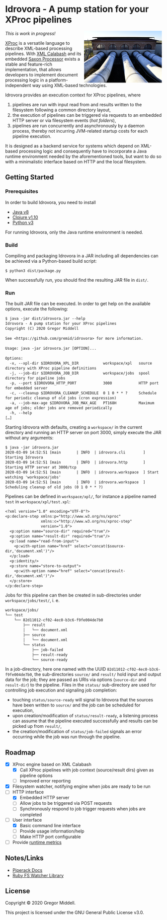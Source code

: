 # Idrovora - A pump station for your XProc pipelines

<img src="doc/idrovora.png"
     title="Idrovora by Marianna57 / Wikimedia Commons / CC-BY-SA-4.0"
     alt="Idrovora by Marianna57 / Wikimedia Commons / CC-BY-SA-4.0"
     align="right">

_This is work in progress!_

[XProc](https://www.w3.org/TR/xproc/) is a versatile language to describe
XML-based processing pipelines. With [XML Calabash](http://xmlcalabash.com/) and
its embedded [Saxon Processor](http://saxon.sourceforge.net/) exists a stable
and feature-rich implementation, that allows developers to implement document
processing logic in a platform-independent way using XML-based technologies.

Idrovora provides an execution context for XProc pipelines, where

1. pipelines are run with input read from and results written to the
   filesystem following a common directory layout,
1. the execution of pipelines can be triggered via requests to an embedded HTTP
   server or via filesystem events (_hot folders_),
1. pipelines are run concurrently and asynchronously by a daemon process, thereby
   not incurring JVM-related startup costs for each pipeline execution.

It is designed as a backend service for systems which depend on XML-based
processing logic and consequently have to incorporate a Java runtime environment
needed by the aforementioned tools, but want to do so with a minimalistic
interface based on HTTP and the local filesystem.

## Getting Started

### Prerequisites

In order to build Idrovora, you need to install

* [Java v8](https://jdk.java.net/)
* [Clojure v1.10](https://clojure.org/guides/getting_started)
* [Python v3](https://www.python.org/)

For running Idrovora, only the Java runtime environment is needed.

### Build

Compiling and packaging Idrovora in a JAR including all dependencies can be achieved via a Python-based build script:

```
$ python3 dist/package.py
```

When successfully run, you should find the resulting JAR file in `dist/`.

### Run

The built JAR file can be executed. In order to get help on the available
options, execute the following:

```
$ java -jar dist/idrovora.jar --help
Idrovora - A pump station for your XProc pipelines
Copyright (C) 2020 Gregor Middell

See <https://github.com/gremid/idrovora> for more information.

Usage: java -jar idrovora.jar [OPTION]...

Options:
  -x, --xpl-dir $IDROVORA_XPL_DIR           workspace/xpl   source directory with XProc pipeline definitions
  -j, --job-dir $IDROVORA_JOB_DIR           workspace/jobs  spool directory for pipeline jobs
  -p, --port $IDROVORA_HTTP_PORT            3000            HTTP port for embedded server
  -c, --cleanup $IDROVORA_CLEANUP_SCHEDULE  0 1 0 * * ?     Schedule for periodic cleanup of old jobs (cron expression)
  -a, --job-max-age $IDROVORA_JOB_MAX_AGE   PT168H          Maximum age of jobs; older jobs are removed periodically
  -h, --help
[…]
```

Starting Idrovora with defaults, creating a `workspace/` in the current
directory and running an HTTP server on port 3000, simply execute the JAR
without any arguments:

```
$ java -jar idrovora.jar
2020-03-09 14:52:51 [main       | INFO  | idrovora.cli        ] Starting Idrovora
2020-03-09 14:52:51 [main       | INFO  | idrovora.http       ] Starting HTTP server at 3000/tcp
2020-03-09 14:52:51 [main       | INFO  | idrovora.workspace  ] Start watching 'workspace/jobs'
2020-03-09 14:52:51 [main       | INFO  | idrovora.workspace  ] Scheduling cleanup of old jobs (0 1 0 * * ?)
```

Pipelines can be defined in `workspace/xpl/`, for instance a pipeline named `test` in `workspace/xpl/test.xpl`:

```XProc
<?xml version="1.0" encoding="UTF-8"?>
<p:declare-step xmlns:p="http://www.w3.org/ns/xproc"
                xmlns:c="http://www.w3.org/ns/xproc-step"
                version="1.0">
  <p:option name="source-dir" required="true"/>
  <p:option name="result-dir" required="true"/>
  <p:load name="read-from-input">
    <p:with-option name="href" select="concat($source-dir,'document.xml')"/>
  </p:load>
  <p:identity/>
  <p:store name="store-to-output">
    <p:with-option name="href" select="concat($result-dir,'document.xml')"/>
  </p:store>
</p:declare-step>
```

Jobs for this pipeline can then be created in sub-directories under `workspace/jobs/test/`, i. e.

```
workspace/jobs/
└── test
    └── 82d11012-cf02-4ec0-b3c6-f9fe004de7b0
        ├── result
        │   └── document.xml
        ├── source
        │   └── document.xml
        └── status
            ├── job-failed
            ├── result-ready
            └── source-ready
```

In a job-directory, here one named with the UUID
`82d11012-cf02-4ec0-b3c6-f9fe004de7b0`, the sub-directories `source/` and
`result/` hold input and output data for the job; they are passed as URIs via
options (`source-dir` and `result-dir`) to the pipeline. Files in the `status/`
sub-directory are used for controlling job execution and signaling job
completion: 

* touching `status/source-ready` will signal to Idrovora that the sources have been written to  `source/` and the job can be scheduled for execution,
* upon creation/modification of `status/result-ready`, a listening process can
  assume that the pipeline executed successfully and results can be picked up
  from `result/`,
* the creation/modification of `status/job-failed` signals an error occurring
  while the job was run through the pipeline.


## Roadmap

* [x] XProc engine based on XML Calabash
  * [x] Call XProc pipelines with job context (source/result dirs) given as 
        pipeline options
  * [ ] Improved error reporting
* [x] Filesystem watcher, notifying engine when jobs are ready to be run
* [ ] HTTP interface
  * [x] Embedded HTTP server
  * [ ] Allow jobs to be triggered via POST requests
  * [ ] Synchronously respond to job trigger requests when jobs are completed
* [ ] User interface
  * [x] Basic command line interface
  * [ ] Provide usage information/help
  * [ ] Make HTTP port configurable
* [ ] Provide [runtime metrics](https://metrics.dropwizard.io/4.1.2/)
  
## Notes/Links

* [Piperack Docs](http://xmlcalabash.com/docs/reference/using-piperack.html)
* [Ruby FS Watcher Library](https://github.com/guard/listen)

## License

Copyright &copy; 2020 Gregor Middell.

This project is licensed under the GNU General Public License v3.0.
